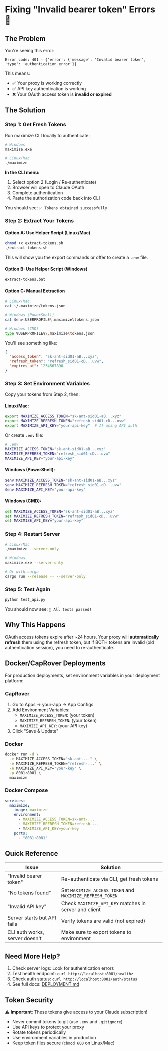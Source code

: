 # Fixing "Invalid bearer token" Errors 🔧

## The Problem

You're seeing this error:
```
Error code: 401 - {'error': {'message': 'Invalid bearer token', 'type': 'authentication_error'}}
```

This means:
- ✅ Your proxy is working correctly
- ✅ API key authentication is working
- ❌ Your OAuth access token is **invalid or expired**

## The Solution

### Step 1: Get Fresh Tokens

Run maximize CLI locally to authenticate:

```bash
# Windows
maximize.exe

# Linux/Mac
./maximize
```

**In the CLI menu:**
1. Select option 2 (Login / Re-authenticate)
2. Browser will open to Claude OAuth
3. Complete authentication
4. Paste the authorization code back into CLI

You should see: `✅ Tokens obtained successfully`

### Step 2: Extract Your Tokens

#### Option A: Use Helper Script (Linux/Mac)

```bash
chmod +x extract-tokens.sh
./extract-tokens.sh
```

This will show you the export commands or offer to create a `.env` file.

#### Option B: Use Helper Script (Windows)

```cmd
extract-tokens.bat
```

#### Option C: Manual Extraction

```bash
# Linux/Mac
cat ~/.maximize/tokens.json

# Windows (PowerShell)
cat $env:USERPROFILE\.maximize\tokens.json

# Windows (CMD)
type %USERPROFILE%\.maximize\tokens.json
```

You'll see something like:
```json
{
  "access_token": "sk-ant-sid01-aB...xyz",
  "refresh_token": "refresh_sid01-cD...uvw",
  "expires_at": 1234567890
}
```

### Step 3: Set Environment Variables

Copy your tokens from Step 2, then:

#### Linux/Mac:

```bash
export MAXIMIZE_ACCESS_TOKEN="sk-ant-sid01-aB...xyz"
export MAXIMIZE_REFRESH_TOKEN="refresh_sid01-cD...uvw"
export MAXIMIZE_API_KEY="your-api-key"  # If using API auth
```

Or create `.env` file:

```bash
# .env
MAXIMIZE_ACCESS_TOKEN="sk-ant-sid01-aB...xyz"
MAXIMIZE_REFRESH_TOKEN="refresh_sid01-cD...uvw"
MAXIMIZE_API_KEY="your-api-key"
```

#### Windows (PowerShell):

```powershell
$env:MAXIMIZE_ACCESS_TOKEN="sk-ant-sid01-aB...xyz"
$env:MAXIMIZE_REFRESH_TOKEN="refresh_sid01-cD...uvw"
$env:MAXIMIZE_API_KEY="your-api-key"
```

#### Windows (CMD):

```cmd
set MAXIMIZE_ACCESS_TOKEN="sk-ant-sid01-aB...xyz"
set MAXIMIZE_REFRESH_TOKEN="refresh_sid01-cD...uvw"
set MAXIMIZE_API_KEY="your-api-key"
```

### Step 4: Restart Server

```bash
# Linux/Mac
./maximize --server-only

# Windows
maximize.exe --server-only

# Or with cargo
cargo run --release -- --server-only
```

### Step 5: Test Again

```bash
python test_api.py
```

You should now see: `🎉 All tests passed!`

## Why This Happens

OAuth access tokens expire after ~24 hours. Your proxy will **automatically refresh** them using the refresh token, but if BOTH tokens are invalid (old authentication session), you need to re-authenticate.

## Docker/CapRover Deployments

For production deployments, set environment variables in your deployment platform:

### CapRover

1. Go to Apps → your-app → App Configs
2. Add Environment Variables:
   - `MAXIMIZE_ACCESS_TOKEN`: (your token)
   - `MAXIMIZE_REFRESH_TOKEN`: (your token)
   - `MAXIMIZE_API_KEY`: (your API key)
3. Click "Save & Update"

### Docker

```bash
docker run -d \
  -e MAXIMIZE_ACCESS_TOKEN="sk-ant-..." \
  -e MAXIMIZE_REFRESH_TOKEN="refresh-..." \
  -e MAXIMIZE_API_KEY="your-key" \
  -p 8081:8081 \
  maximize
```

### Docker Compose

```yaml
services:
  maximize:
    image: maximize
    environment:
      - MAXIMIZE_ACCESS_TOKEN=sk-ant-...
      - MAXIMIZE_REFRESH_TOKEN=refresh-...
      - MAXIMIZE_API_KEY=your-key
    ports:
      - "8081:8081"
```

## Quick Reference

| Issue | Solution |
|-------|----------|
| "Invalid bearer token" | Re-authenticate via CLI, get fresh tokens |
| "No tokens found" | Set `MAXIMIZE_ACCESS_TOKEN` and `MAXIMIZE_REFRESH_TOKEN` |
| "Invalid API key" | Check `MAXIMIZE_API_KEY` matches in server and client |
| Server starts but API fails | Verify tokens are valid (not expired) |
| CLI auth works, server doesn't | Make sure to export tokens to environment |

## Need More Help?

1. Check server logs: Look for authentication errors
2. Test health endpoint: `curl http://localhost:8081/healthz`
3. Check auth status: `curl http://localhost:8081/auth/status`
4. See full docs: [DEPLOYMENT.md](DEPLOYMENT.md)

## Token Security

⚠️ **Important**: These tokens give access to your Claude subscription!

- Never commit tokens to git (use `.env` and `.gitignore`)
- Use API keys to protect your proxy
- Rotate tokens periodically
- Use environment variables in production
- Keep token files secure (`chmod 600` on Linux/Mac)
